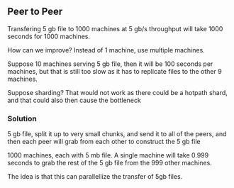 ## Peer to Peer

Transfering 5 gb file to 1000 machines at 5 gb/s throughput will take 1000 seconds for 1000 machines.

How can we improve? Instead of 1 machine, use multiple machines.

Suppose 10 machines serving 5 gb file, then it will be 100 seconds per machines, but that is still too slow as it has to replicate files to the other 9 machines.

Suppose sharding? That would not work as there could be a hotpath shard, and that could also then cause the bottleneck

### Solution

5 gb file, split it up to very small chunks, and send it to all of the peers, and then each peer will grab from each other to construct the 5 gb file

1000 machines, each with 5 mb file. A single machine will take 0.999 seconds to grab the rest of the 5 gb file from the 999 other machines.

The idea is that this can parallellize the transfer of 5gb files.
